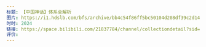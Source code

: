 ```yaml
---
标题: 【中国神话】体系全解析
图片: https://i1.hdslb.com/bfs/archive/bb4c54f86ff5bc50104d208df39c2d14a16116b7.jpg@518w_290h_1c_!web-video-share-cover.webp
时时: 2024
链接: https://space.bilibili.com/21837784/channel/collectiondetail?sid=67266
评价:
---
```

 
